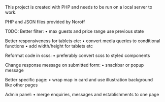 This project is created with PHP and needs to be run on a local server to work.

PHP and JSON files provided by Noroff

TODO:
Better filter:
• max guests and price range use previous state

Better responsiveness for tablets etc:
• convert media queries to conditional functions
• add width/height for tablets etc

Reformat code in scss:
• preferably convert scss to styled components

Change response message on submitted form:
• snackbar or popup message

Better specific page:
• wrap map in card and use illustration background like other pages

Admin panel:
• merge enquiries, messages and establishments to one page
